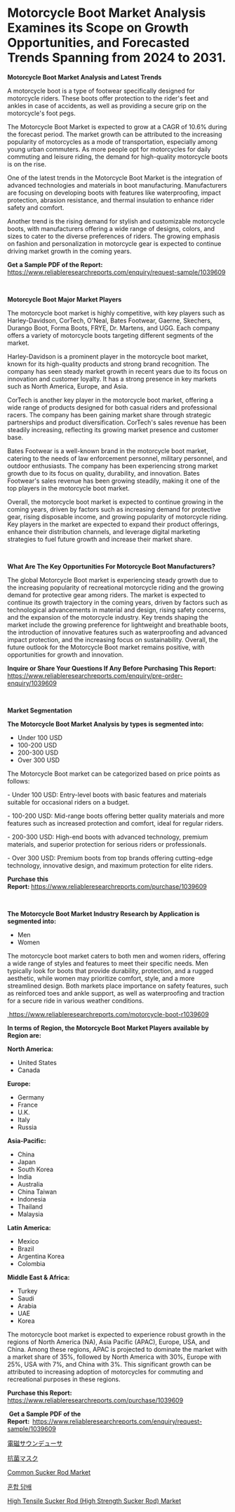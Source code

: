 <p><h1>Motorcycle Boot Market Analysis Examines its Scope on Growth Opportunities, and Forecasted Trends Spanning from 2024 to 2031.</h1></p><p><strong>Motorcycle Boot Market Analysis and Latest Trends</strong></p>
<p><p>A motorcycle boot is a type of footwear specifically designed for motorcycle riders. These boots offer protection to the rider's feet and ankles in case of accidents, as well as providing a secure grip on the motorcycle's foot pegs.</p><p>The Motorcycle Boot Market is expected to grow at a CAGR of 10.6% during the forecast period. The market growth can be attributed to the increasing popularity of motorcycles as a mode of transportation, especially among young urban commuters. As more people opt for motorcycles for daily commuting and leisure riding, the demand for high-quality motorcycle boots is on the rise.</p><p>One of the latest trends in the Motorcycle Boot Market is the integration of advanced technologies and materials in boot manufacturing. Manufacturers are focusing on developing boots with features like waterproofing, impact protection, abrasion resistance, and thermal insulation to enhance rider safety and comfort.</p><p>Another trend is the rising demand for stylish and customizable motorcycle boots, with manufacturers offering a wide range of designs, colors, and sizes to cater to the diverse preferences of riders. The growing emphasis on fashion and personalization in motorcycle gear is expected to continue driving market growth in the coming years.</p></p>
<p><strong>Get a Sample PDF of the Report:&nbsp;</strong> <a href="https://www.reliableresearchreports.com/enquiry/request-sample/1039609">https://www.reliableresearchreports.com/enquiry/request-sample/1039609</a></p>
<p>&nbsp;</p>
<p><strong>Motorcycle Boot Major Market Players</strong></p>
<p><p>The motorcycle boot market is highly competitive, with key players such as Harley-Davidson, CorTech, O'Neal, Bates Footwear, Gaerne, Skechers, Durango Boot, Forma Boots, FRYE, Dr. Martens, and UGG. Each company offers a variety of motorcycle boots targeting different segments of the market. </p><p>Harley-Davidson is a prominent player in the motorcycle boot market, known for its high-quality products and strong brand recognition. The company has seen steady market growth in recent years due to its focus on innovation and customer loyalty. It has a strong presence in key markets such as North America, Europe, and Asia.</p><p>CorTech is another key player in the motorcycle boot market, offering a wide range of products designed for both casual riders and professional racers. The company has been gaining market share through strategic partnerships and product diversification. CorTech's sales revenue has been steadily increasing, reflecting its growing market presence and customer base.</p><p>Bates Footwear is a well-known brand in the motorcycle boot market, catering to the needs of law enforcement personnel, military personnel, and outdoor enthusiasts. The company has been experiencing strong market growth due to its focus on quality, durability, and innovation. Bates Footwear's sales revenue has been growing steadily, making it one of the top players in the motorcycle boot market.</p><p>Overall, the motorcycle boot market is expected to continue growing in the coming years, driven by factors such as increasing demand for protective gear, rising disposable income, and growing popularity of motorcycle riding. Key players in the market are expected to expand their product offerings, enhance their distribution channels, and leverage digital marketing strategies to fuel future growth and increase their market share.</p></p>
<p>&nbsp;</p>
<p><strong>What Are The Key Opportunities For Motorcycle Boot Manufacturers?</strong></p>
<p><p>The global Motorcycle Boot market is experiencing steady growth due to the increasing popularity of recreational motorcycle riding and the growing demand for protective gear among riders. The market is expected to continue its growth trajectory in the coming years, driven by factors such as technological advancements in material and design, rising safety concerns, and the expansion of the motorcycle industry. Key trends shaping the market include the growing preference for lightweight and breathable boots, the introduction of innovative features such as waterproofing and advanced impact protection, and the increasing focus on sustainability. Overall, the future outlook for the Motorcycle Boot market remains positive, with opportunities for growth and innovation.</p></p>
<p><strong>Inquire or Share Your Questions If Any Before Purchasing This Report:</strong> <a href="https://www.reliableresearchreports.com/enquiry/pre-order-enquiry/1039609">https://www.reliableresearchreports.com/enquiry/pre-order-enquiry/1039609</a></p>
<p>&nbsp;</p>
<p><strong>Market Segmentation</strong></p>
<p><strong>The Motorcycle Boot Market Analysis by types is segmented into:</strong></p>
<p><ul><li>Under 100 USD</li><li>100-200 USD</li><li>200-300 USD</li><li>Over 300 USD</li></ul></p>
<p><p>The Motorcycle Boot market can be categorized based on price points as follows: </p><p>- Under 100 USD: Entry-level boots with basic features and materials suitable for occasional riders on a budget.</p><p>- 100-200 USD: Mid-range boots offering better quality materials and more features such as increased protection and comfort, ideal for regular riders.</p><p>- 200-300 USD: High-end boots with advanced technology, premium materials, and superior protection for serious riders or professionals.</p><p>- Over 300 USD: Premium boots from top brands offering cutting-edge technology, innovative design, and maximum protection for elite riders.</p></p>
<p><strong>Purchase this Report:&nbsp;</strong><a href="https://www.reliableresearchreports.com/purchase/1039609">https://www.reliableresearchreports.com/purchase/1039609</a></p>
<p>&nbsp;</p>
<p><strong>The Motorcycle Boot Market Industry Research by Application is segmented into:</strong></p>
<p><ul><li>Men</li><li>Women</li></ul></p>
<p><p>The motorcycle boot market caters to both men and women riders, offering a wide range of styles and features to meet their specific needs. Men typically look for boots that provide durability, protection, and a rugged aesthetic, while women may prioritize comfort, style, and a more streamlined design. Both markets place importance on safety features, such as reinforced toes and ankle support, as well as waterproofing and traction for a secure ride in various weather conditions.</p></p>
<p><a href="https://www.reliableresearchreports.com/motorcycle-boot-r1039609">&nbsp;https://www.reliableresearchreports.com/motorcycle-boot-r1039609</a></p>
<p><strong>In terms of Region, the Motorcycle Boot Market Players available by Region are:</strong></p>
<p>
    <p> <strong> North America: </strong>
        <ul>
            <li>United States</li>
            <li>Canada</li>
        </ul>
        </p> 
    <p> <strong> Europe: </strong>
        <ul>
            <li>Germany</li>
            <li>France</li>
            <li>U.K.</li>
            <li>Italy</li>
            <li>Russia</li>
        </ul>
        </p> 
    <p> <strong> Asia-Pacific: </strong>
        <ul>
            <li>China</li>
            <li>Japan</li>
            <li>South Korea</li>
            <li>India</li>
            <li>Australia</li>
            <li>China Taiwan</li>
            <li>Indonesia</li>
            <li>Thailand</li>
            <li>Malaysia</li>
        </ul>
        </p> 
    <p> <strong> Latin America: </strong>
        <ul>
            <li>Mexico</li>
            <li>Brazil</li>
            <li>Argentina Korea</li>
            <li>Colombia</li>
        </ul>
        </p> 
    <p> <strong> Middle East & Africa: </strong>
        <ul>
            <li>Turkey</li>
            <li>Saudi</li>
            <li>Arabia</li>
            <li>UAE</li>
            <li>Korea</li>
        </ul>
    </p>
    </p>
<p><p>The motorcycle boot market is expected to experience robust growth in the regions of North America (NA), Asia Pacific (APAC), Europe, USA, and China. Among these regions, APAC is projected to dominate the market with a market share of 35%, followed by North America with 30%, Europe with 25%, USA with 7%, and China with 3%. This significant growth can be attributed to increasing adoption of motorcycles for commuting and recreational purposes in these regions.</p></p>
<p><strong>Purchase this Report: </strong><a href="https://www.reliableresearchreports.com/purchase/1039609">https://www.reliableresearchreports.com/purchase/1039609</a></p>
<p>&nbsp;<strong>Get a Sample PDF of the Report:&nbsp;&nbsp;</strong><a href="https://www.reliableresearchreports.com/enquiry/request-sample/1039609">https://www.reliableresearchreports.com/enquiry/request-sample/1039609</a></p>
<p><strong></strong></p>
<p><p><a href="https://github.com/lrlmopnhwd79300/Market-Research-Report-List-2/blob/main/2412081139745.md">電磁サウンデューサ</a></p><p><a href="https://github.com/EstelWisozk1/Market-Research-Report-List-2/blob/main/9325789139746.md">抗菌マスク</a></p><p><a href="https://github.com/RyleeBauch2023/Market-Research-Report-List-1/blob/main/common-sucker-rod-market.md">Common Sucker Rod Market</a></p><p><a href="https://github.com/rrmadityapu/Market-Research-Report-List-1/blob/main/2613584147666.md">혼합 담배</a></p><p><a href="https://github.com/AndreanneHane2023/Market-Research-Report-List-1/blob/main/high-tensile-sucker-rod-high-strength-sucker-rod-market.md">High Tensile Sucker Rod (High Strength Sucker Rod) Market</a></p></p>